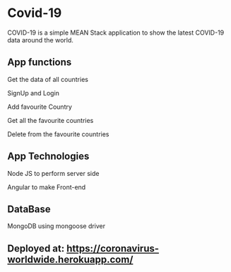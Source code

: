 # Covid-19
COVID-19 is a simple MEAN Stack application to show the latest COVID-19 data around the world.

## App functions
<p> Get the data of all countries </p>
<p>SignUp and Login</p>
<p>Add favourite Country</p>
<p>Get all the favourite countries</p>
<p>Delete from the favourite countries</p>

## App Technologies
<p> Node JS to perform server side </p>
<p> Angular to make Front-end</p>


## DataBase
<p> MongoDB using mongoose driver</p>

## Deployed at: https://coronavirus-worldwide.herokuapp.com/
